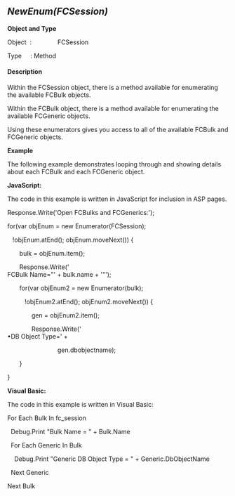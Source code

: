 _NewEnum(FCSession)_
--------------------

**Object and Type**

Object  :               FCSession

Type     : Method

#### Description

Within the FCSession object, there is a method available for enumerating the available FCBulk objects.

Within the FCBulk object, there is a method available for enumerating the available FCGeneric objects.

Using these enumerators gives you access to all of the available FCBulk and FCGeneric objects.

**Example**

The following example demonstrates looping through and showing details about each FCBulk and each FCGeneric object.

**JavaScript:**

The code in this example is written in JavaScript for inclusion in ASP pages.

Response.Write('Open FCBulks and FCGenerics:');

for(var objEnum = new Enumerator(FCSession);

   !objEnum.atEnd(); objEnum.moveNext()) {

       bulk = objEnum.item();

       Response.Write('<br>FCBulk Name="' + bulk.name + '"');

       for(var objEnum2 = new Enumerator(bulk);

          !objEnum2.atEnd(); objEnum2.moveNext()) {

              gen = objEnum2.item();                             

              Response.Write('<br>&bull;DB Object Type=' +

                             gen.dbobjectname);

       }

}

**Visual Basic:**

The code in this example is written in Visual Basic:

For Each Bulk In fc_session

  Debug.Print "Bulk Name = " + Bulk.Name

  For Each Generic In Bulk

    Debug.Print "Generic DB Object Type = " + Generic.DbObjectName

  Next Generic

Next Bulk